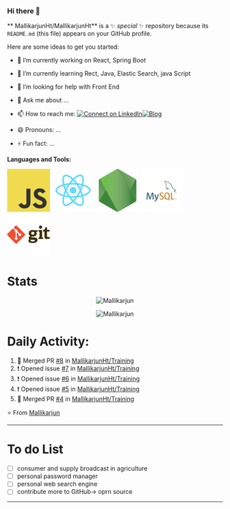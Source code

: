 ### Hi there 👋


** MallikarjunHt/MallikarjunHt** is a ✨ _special_ ✨ repository because its `README.md` (this file) appears on your GitHub profile.

Here are some ideas to get you started:

- 🔭 I’m currently working on React, Spring Boot
- 🌱 I’m currently learning Rect, Java, Elastic Search, java Script
- 🤔 I’m looking for help with Front End 
- 💬 Ask me about ...
- 📫 How to reach me: [![Connect on LinkedIn](https://img.shields.io/badge/--linkedin?label=LinkedIn&logo=LinkedIn&style=social)](https://www.linkedin.com/in/mallikarjunht)[![Blog](https://img.shields.io/badge/--blog?label=Blog&logo=Blogger&style=social)](https://csitexp.blogspot.com/)

- 😄 Pronouns: ...
- ⚡ Fun fact: ...

**Languages and Tools:**  

<code><img height="100" src="https://raw.githubusercontent.com/github/explore/80688e429a7d4ef2fca1e82350fe8e3517d3494d/topics/javascript/javascript.png"></code>
<code><img height="100" src="https://raw.githubusercontent.com/github/explore/80688e429a7d4ef2fca1e82350fe8e3517d3494d/topics/react/react.png"></code>
<code><img height="100" src="https://raw.githubusercontent.com/github/explore/80688e429a7d4ef2fca1e82350fe8e3517d3494d/topics/nodejs/nodejs.png"></code>
<code><img height="100" src="https://raw.githubusercontent.com/github/explore/80688e429a7d4ef2fca1e82350fe8e3517d3494d/topics/mysql/mysql.png"></code>
<code><img height="100" src="https://raw.githubusercontent.com/github/explore/80688e429a7d4ef2fca1e82350fe8e3517d3494d/topics/git/git.png"></code>  
# Stats
<p align="center"> <img src="https://github-readme-stats.vercel.app/api?username=MallikarjunHt&show_icons=true&count_private=true&theme=radical" alt="Mallikarjun" /></p>  
<p align="center"> <img src="https://github-readme-stats.vercel.app/api/top-langs/?username=MallikarjunHt&theme=tokyonight&langs_count=10&layout=compact" alt="Mallikarjun" /></p>  
  
# **Daily Activity:**  

<!--START_SECTION:activity-->
1. 🎉 Merged PR [#8](https://github.com/MallikarjunHt/Training/pull/8) in [MallikarjunHt/Training](https://github.com/MallikarjunHt/Training)
2. ❗️ Opened issue [#7](https://github.com/MallikarjunHt/Training/issues/7) in [MallikarjunHt/Training](https://github.com/MallikarjunHt/Training)
3. ❗️ Opened issue [#6](https://github.com/MallikarjunHt/Training/issues/6) in [MallikarjunHt/Training](https://github.com/MallikarjunHt/Training)
4. ❗️ Opened issue [#5](https://github.com/MallikarjunHt/Training/issues/5) in [MallikarjunHt/Training](https://github.com/MallikarjunHt/Training)
5. 🎉 Merged PR [#4](https://github.com/MallikarjunHt/Training/pull/4) in [MallikarjunHt/Training](https://github.com/MallikarjunHt/Training)
<!--END_SECTION:activity-->

⭐️ From [Mallikarjun](https://github.com/MallikarjunHt) 
  
***
# To do List
- [ ] consumer and supply broadcast in agriculture  
- [ ] personal password manager  
- [ ] personal web search engine  
- [ ] contribute more to GitHub-> oprn source  

***
